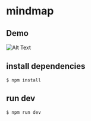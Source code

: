 # mindmap

## Demo

![Alt Text](https://github.com/MichaelDuo/mindmap/blob/master/demo.png)

## install dependencies

`$ npm install`

## run dev

`$ npm run dev`
